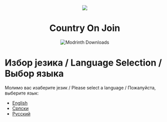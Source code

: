 <div align="center">
<img src="https://cdn.modrinth.com/data/w9xXC4xa/ad184ff2cd79ae7d6d5346318e40b6afadcb29c9.png">
<h1>Country On Join</h1>
<img alt="Modrinth Downloads" src="https://img.shields.io/modrinth/dt/:w9xXC4xa">
</div>

# Избор језика / Language Selection / Выбор языка

Молимо вас изаберите језик / Please select a language / Пожалуйста, выберите язык:

- [English](README_en.md)
- [Српски](README_sr.md)
- [Русский](README_ru.md)
